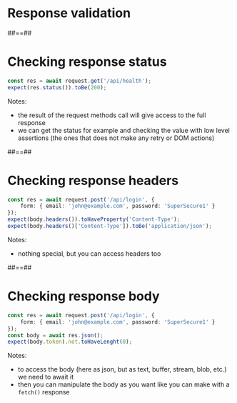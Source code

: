 <!-- .slide: class="transition" -->

# Response validation

##==##

<!-- .slide: class="with-code" -->

# Checking response status

```TypeScript
const res = await request.get('/api/health');
expect(res.status()).toBe(200);
```

<!-- .element: class="big-code" -->

Notes:

- the result of the request methods call will give access to the full response
- we can get the status for example and checking the value with low level assertions (the ones that does not make any retry or DOM actions)

##==##

<!-- .slide: class="with-code" -->

# Checking response headers

```TypeScript
const res = await request.post('/api/login', {
    form: { email: 'john@example.com', password: 'SuperSecure1' }
});
expect(body.headers()).toHaveProperty('Content-Type');
expect(body.headers()['Content-Type']).toBe('application/json');
```

<!-- .element: class="big-code" -->

Notes:

- nothing special, but you can access headers too

##==##

<!-- .slide: class="with-code" -->

# Checking response body

```TypeScript
const res = await request.post('/api/login', {
    form: { email: 'john@example.com', password: 'SuperSecure1' }
});
const body = await res.json();
expect(body.token).not.toHaveLenght(0);
```

<!-- .element: class="big-code" -->

Notes:

- to access the body (here as json, but as text, buffer, stream, blob, etc.) we need to await it
- then you can manipulate the body as you want like you can make with a `fetch()` response
